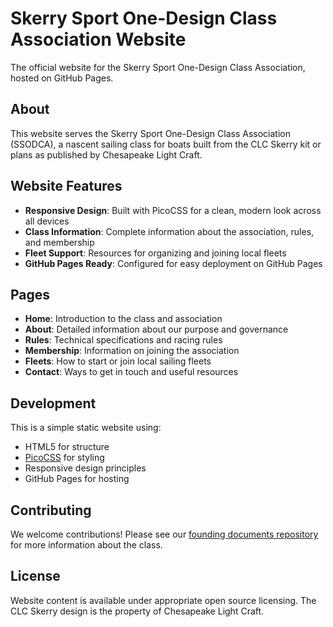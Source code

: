 # Skerry Sport One-Design Class Association Website

The official website for the Skerry Sport One-Design Class Association, hosted on GitHub Pages.

## About

This website serves the Skerry Sport One-Design Class Association (SSODCA), a nascent sailing class for boats built from the CLC Skerry kit or plans as published by Chesapeake Light Craft.

## Website Features

- **Responsive Design**: Built with PicoCSS for a clean, modern look across all devices
- **Class Information**: Complete information about the association, rules, and membership
- **Fleet Support**: Resources for organizing and joining local fleets
- **GitHub Pages Ready**: Configured for easy deployment on GitHub Pages

## Pages

- **Home**: Introduction to the class and association
- **About**: Detailed information about our purpose and governance
- **Rules**: Technical specifications and racing rules
- **Membership**: Information on joining the association
- **Fleets**: How to start or join local sailing fleets
- **Contact**: Ways to get in touch and useful resources

## Development

This is a simple static website using:
- HTML5 for structure
- [PicoCSS](https://picocss.com/) for styling
- Responsive design principles
- GitHub Pages for hosting

## Contributing

We welcome contributions! Please see our [founding documents repository](https://github.com/skerry-sport/documents) for more information about the class.

## License

Website content is available under appropriate open source licensing. The CLC Skerry design is the property of Chesapeake Light Craft.

